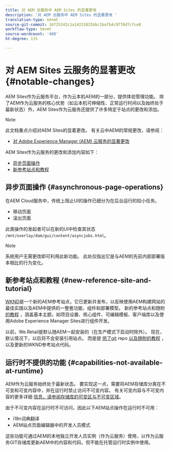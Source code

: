 ```yaml
---
title: 对 AEM 云服务中 AEM Sites 的显著更改
description: '对 AEM 云服务中 AEM Sites 的显著更改 '
translation-type: tm+mt
source-git-commit: 16725342c1a14231025bbc1bafb4c97f0d7cfce8
workflow-type: tm+mt
source-wordcount: '468'
ht-degree: 11%

---
```



# 对 AEM Sites 云服务的显著更改 {#notable-changes}

AEM Sites作为云服务平台，作为云本机AEM的一部分，提供体验管理功能。 除了AEM作为云服务的核心优势（如云本机可伸缩性、正常运行时间以及始终处于最新状态）外，AEM Sites作为云服务还提供了许多特定于站点的更改和添加。

>[!NOTE]
>此文档重点介绍对AEM Sites的显着更改。 有关云中AEM的常规更改，请参阅：
>
>* [对 Adobe Experience Manager (AEM) 云服务的显著更改](/help/release-notes/aem-cloud-changes.md)


AEM Sites作为云服务的更改和添加内容如下：

* [异步页面操作](#asynchronous-page-operations)
* [新参考站点和教程](#new-reference-site-and-tutorial)

## 异步页面操作 {#asynchronous-page-operations}

在AEM Cloud服务中，传统上阻止UI的操作已细分为在后台运行的较小任务。

* 移动页面
* 滚出页面

此类操作的发起者可以在新的UI中检查其状态 `/mnt/overlay/dam/gui/content/asyncjobs.html`。

>[!NOTE]
>
>系统用户无需更改即可利用此新功能。 此处仅指出它是与AEM的先前内部部署版本相比的行为变化。

## 新参考站点和教程 {#new-reference-site-and-tutorial}

[WKND](https://wknd.site/)是一个新的AEM参考站点，它已更新并发布，以反映使用AEM构建网站的最佳实践以及AEM中提供的一整套功能、组件和部署模型。 新的参考站点和随附 [的教程](https://docs.adobe.com/content/help/en/experience-manager-learn/getting-started-wknd-tutorial-develop/overview.html) ，涵盖基本主题，如项目设置、核心组件、可编辑模板、客户端库以及使用Adobe Experience Manager Sites进行组件开发。

以前，We.Retail是默认随AEM一起安装的（在生产模式下启动时除外）。  现在，默认情况下，以后将不会安装引用站点。  而是提 [供了git](https://github.com/adobe/aem-guides-wknd/) repo [以及随附的教程](https://docs.adobe.com/content/help/en/experience-manager-learn/getting-started-wknd-tutorial-develop/overview.html) ，以及更新的WKND参考站点代码。

## 运行时不提供的功能 {#capabilities-not-available-at-runtime}

AEM作为云服务始终处于最新状态。 要实现这一点，需要将AEM存储库分离在不可变和可变内容中，并在运行时禁止访问不可变内容。 有关可变内容与不可变内容的更多详细 [信息，请参阅存储库的可变区与不可变区域](/help/implementing/developing/introduction/aem-project-content-package-structure.md#mutable-vs-immutable)。

由于不可变内容在运行时不可访问，因此以下AEM站点操作在运行时不可用：

* i18n词典翻译
* AEM站点页面编辑器中的开发人员模式

这些功能可通过AEM的本地独立开发人员实例（作为云服务）使用，以作为云服务GIT存储库更新AEM中的内容和代码，但不能在托管运行时实例中使用。

